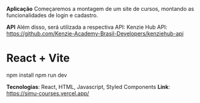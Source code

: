 **Aplicação**
Começaremos a montagem de um site de cursos, montando as funcionalidades de login e cadastro.

**API**
Além disso, será utilizada a respectiva API: Kenzie Hub API: https://github.com/Kenzie-Academy-Brasil-Developers/kenziehub-api 

# React + Vite
npm install
npm run dev

**Tecnologias**: React, HTML, Javascript, Styled Components
**Link**: https://simu-courses.vercel.app/